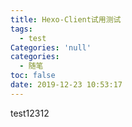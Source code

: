 ```yaml
---
title: Hexo-Client试用测试
tags:
  - test
Categories: 'null'
categories:
  - 随笔
toc: false
date: 2019-12-23 10:53:17
---
```


test12312
